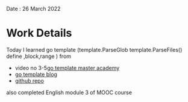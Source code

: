 Date : 26 March 2022
# Work Details
Today  I learned go template (template.ParseGlob template.ParseFiles() define ,block,range ) from
- video no 3-5[go template master academy](https://www.youtube.com/playlist?list=PLZij6bgEHkTV2bk485fynqlK2SrTD2zkb)
- [go template blog](https://blog.gopheracademy.com/advent-2017/using-go-templates/#:~:text=Go%20templates%20are%20a%20powerful,%2Ftemplate%20and%20html%2Ftemplate%20.)
- [github repo](https://github.com/nahidulislam-cse15/golang/tree/main/golang%20template)

also completed English module 3 of MOOC course